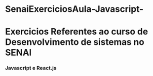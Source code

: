 # SenaiExerciciosAula-Javascript-
# Exercicios Referentes ao curso de Desenvolvimento de sistemas no SENAI
### Javascript e React.js

